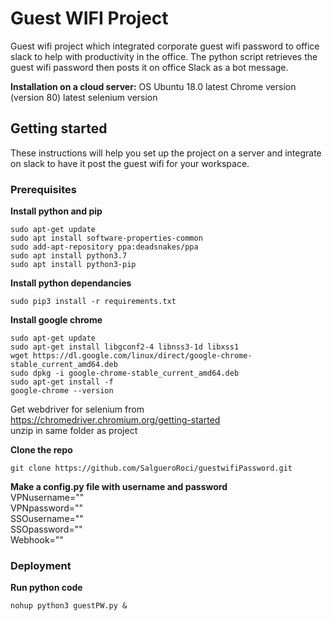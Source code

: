 # Guest WIFI Project

Guest wifi project which integrated corporate guest wifi password to office slack to help with productivity in the office. The python script retrieves the guest wifi password then posts it on office Slack as a bot message. 

**Installation on a cloud server:**
OS Ubuntu 18.0
latest Chrome version (version 80)
latest selenium version 

## Getting started
These instructions will help you set up the project on a server and integrate on slack to have it post the guest wifi for your workspace.
### Prerequisites
**Install python and pip**
```
sudo apt-get update
sudo apt install software-properties-common
sudo add-apt-repository ppa:deadsnakes/ppa
sudo apt install python3.7
sudo apt install python3-pip
```
**Install python dependancies**
```
sudo pip3 install -r requirements.txt
```
**Install google chrome**
```
sudo apt-get update
sudo apt-get install libgconf2-4 libnss3-1d libxss1
wget https://dl.google.com/linux/direct/google-chrome-stable_current_amd64.deb
sudo dpkg -i google-chrome-stable_current_amd64.deb
sudo apt-get install -f
google-chrome --version
```
Get webdriver for selenium from https://chromedriver.chromium.org/getting-started  
unzip in same folder as project

**Clone the repo**
```
git clone https://github.com/SalgueroRoci/guestwifiPassword.git
``` 

**Make a config.py file with username and password**  
VPNusername="<username>"  
VPNpassword="<password>"  
SSOusername="<username>"  
SSOpassword="<password>"  
Webhook="<Slack URL>"  
### Deployment 
**Run python code**
```
nohup python3 guestPW.py &
```
